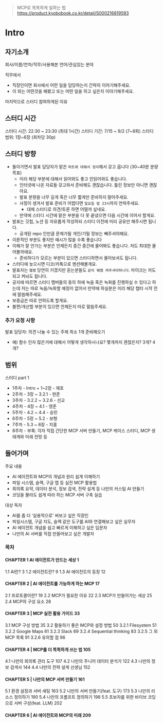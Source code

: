 > MCP로 똑똑하게 일하는 법
> https://product.kyobobook.co.kr/detail/S000216819593

# Intro

## 자기소개

회사/이름/연차/직무/사용해본 언어/관심있는 분야

직무에서

- 직장인이면 회사에서 어떤 일을 담당하는지 간략히 이야기해주세요.
- 이 외는 어떤것을 해봤고 또는 어떤 일을 하고 싶은지 이야기해주세요.

마지막으로 스터디 참여하게된 이유

## 스터디 시간

스터디 시간: 22:30 \~ 23:30 (최대 1시간)
스터디 기간: 7/15 \~ 9/2 (7\~8회)
스터디 범위: 1장~6장 (회차당 30p)

## 스터디 방향

- 돌아가면서 발표 담당자가 맡은 `파트에 대해서 정리`해서 갖고 옵니다 (30~40분 분량 목표)
  - 미리 해당 부분에 대해서 읽어와도 좋고 안읽어와도 좋습니다.
  - 인터넷에 나온 자료들 갖고와서 준비해도 괜찮습니다. 틀린 정보만 아니면 괜찮아요.
  - 발표 분량을 너무 길게 혹은 너무 짧게만 준비하지 말아주세요.
  - 사정이 생겨서 발표 준비가 어렵다면 `일요일 밤 23시`까지 연락주세요.
    - 대체 스터디로 의견/토론 하면 어떨까 싶네요.
  - 만약에 스터디 시간에 맡은 부분을 다 못 끝냈으면 다음 시간에 이어서 할게요.
- 발표는 깃헙, 노션 등 자유롭게 작성하되 스터디 이전에 미리 공유만 해주시면 됩니다.
  - 공개된 repo 인만큼 문제가될 개인/기밀 정보는 빼주셔야해요.
- 이론적인 부분도 좋지만 예시가 많을 수록 좋습니다
- 이해가 잘 안가는 부분은 언제든지 중간 중간에 물어봐도 좋습니다. 저도 최대한 물어볼꺼에요.
  - 준비하다가 모르는 부분이 있으면 스터디하면서 물어보셔도 됩니다.
- 스터디에 늦으시면 디코/카톡으로 멘션해볼게요.
- 발표자는 `웹켐` 당연히 키겠지만 듣는분들도 `같이 웨켐 켜주셔야하니다`. 마이크는 꺼도되고 켜놔도 됩니다.
- 공지에 따르면 스터디 멤버들의 동의 하에 녹음 혹은 녹화를 진행하실 수 있다고 하는데 저는 따로 녹음/녹화할 예정이 없어서 만약에 하실분은 미리 해당 챕터 시작 전에 말씀해주세요.
- 보증금은 따로 안하도록 할게요.
- 불편/개선할 부분이 있으면 언제든지 따로 말씀주세요.

### 추가 요청 사항

발표 담당자: 의견 나눌 수 있는 주제 최소 1개 준비해오기

- 예) 함수 인자 많은거에 대해서 어떻게 생각하시나요? 몇개까지 괜찮은지? 3개? 4개?

## 범위

스터디 part 1

- 1주차 - Intro + 1\~2장 - 재호
- 2주차 - 3장 \~ 3.2.1 - 현준
- 3주차 - 3.2.2 \~ 3.2.6 - 선교
- 4주차 - 4장 \~ 4.1 - 영준
- 5주차 - 4.2 \~ 4.4 - 승민
- 6주차 - 5장 \~ 5.2 - 보형
- 7주차 - 5.3 \~ 6장 - 지홍
- 8주차 - 부록: 각자 직접 간단한 MCP 서버 만들기, MCP 케이스 스터디, MCP 생태계와 미래 전망 등

## 들어가며

주요 내용

- AI 에이전트와 MCP의 개념과 원리 쉽게 이해하기
- 파일 시스템, 슬랙, 구글 맵 등 실전 MCP 활용법
- 회의록 요약, 데이터 분석, 정보 검색, 전략 설계 등 나만의 커스텀 AI 만들기
- 코딩을 몰라도 쉽게 따라 하는 MCP 서버 구축 실습

대상 독자

- AI를 좀 더 ‘실용적으로’ 써보고 싶은 직장인
- 파일시스템, 구글 지도, 슬랙 같은 도구를 AI와 연결해보고 싶은 실무자
- AI 에이전트 개념을 쉽고 빠르게 이해하고 싶은 입문자
- 나만의 AI 서버를 직접 만들어보고 싶은 개발자

### 목차

#### CHAPTER 1 AI 에이전트가 만드는 세상 1

1.1 AI란? 3
1.2 에이전트란? 9
1.3 AI 에이전트의 등장 12

#### CHAPTER 2 | AI 에이전트를 가능하게 하는 MCP 17

2.1 프로토콜이란? 19
2.2 MCP가 필요한 이유 22
2.3 MCP가 만들어가는 세상 25
2.4 MCP의 구성 요소 28

#### CHAPTER 3 | MCP 실전 활용 가이드 33

3.1 MCP 구성 방법 35
3.2 활용하기 좋은 MCP와 설정 방법 50
3.2.1 Filesystem 51
3.2.2 Google Maps 61
3.2.3 Slack 69
3.2.4 Sequential thinking 83
3.2.5 그 외 MCP 목록 91
3.2.6 유의할 점 96

#### CHAPTER 4 | MCP를 더 똑똑하게 쓰는 법 105

4.1 나만의 회의록 관리 도구 107
4.2 나만의 주니어 데이터 분석가 122
4.3 나만의 정보 검색사 144
4.4 나만의 전략 설계 선생님 152

#### CHAPTER 5 | 나만의 MCP 서버 만들기 161

5.1 환경 설정과 서버 세팅 163
5.2 나만의 서버 만들기(feat. 도구) 173
5.3 나만의 리소스 정의하기 190
5.4 나만의 프롬프트 정의하기 198
5.5 초보자를 위한 바이브 코딩으로 서버 구성(feat. LLM) 202

#### CHAPTER 6 | AI 에이전트와 MCP의 미래 209
